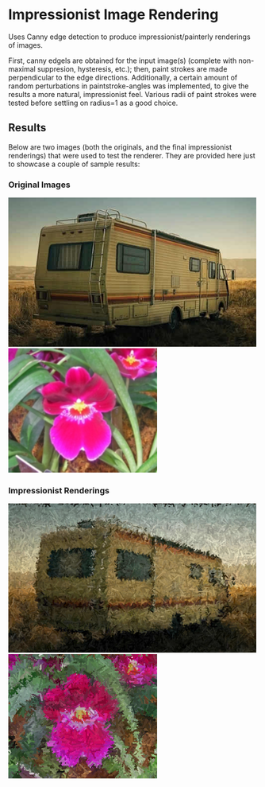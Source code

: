 # Impressionist Image Rendering
Uses Canny edge detection to produce impressionist/painterly renderings of images. 

First, canny edgels are obtained for the input image(s) (complete with non-maximal suppresion, hysteresis, etc.); then, paint strokes are made perpendicular to the edge directions. Additionally, a certain amount of random perturbations in paintstroke-angles was implemented, to give the results a more natural, impressionist feel. Various radii of paint strokes were tested before settling on radius=1 as a good choice.

## Results
Below are two images (both the originals, and the final impressionist renderings) that were used to test the renderer. They are provided here just to showcase a couple of sample results:

### Original Images
<img src="/img/RV.jpg" width="500px" height="300px"/>

<img src="/img/orchid.jpg" width="300px" height="250px"/>

### Impressionist Renderings
<img src="/img/part6_RVoutput_rad1.png" width="500px" height="300px"/>

<img src="/img/part6_output_rad1.png" width="300px" height="250px"/>
